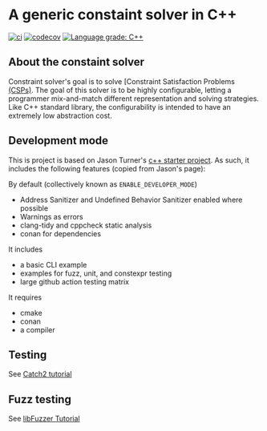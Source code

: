 # A generic constaint solver in C++

[![ci](https://github.com/michael-veksler/solver/actions/workflows/ci.yml/badge.svg)](https://github.com/michael-veksler/solver/actions/workflows/ci.yml)
[![codecov](https://codecov.io/gh/cpp-best-practices/cpp_boilerplate_project/branch/main/graph/badge.svg)](https://codecov.io/gh/michael-veksler/solver)
[![Language grade: C++](https://img.shields.io/lgtm/grade/cpp/github/cpp-best-practices/cpp_boilerplate_project)](https://lgtm.com/projects/g/michael-veksler/solver/context:cpp)


## About the constaint solver

Constraint solver's goal is to solve
[Constraint Satisfaction Problems [(CSPs)](https://en.wikipedia.org/wiki/Constraint_satisfaction_problem). 
The goal of this solver is to be highly configurable, letting a programmer mix-and-match different
representation and solving strategies. Like C++ standard library, the configurability is intended to have
an extremely low abstraction cost.

## Development mode

This is project is based on Jason Turner's
[c++ starter project](https://github.com/cpp-best-practices/cpp_starter_project).
As such, it includes the following features (copied from Jason's page):

By default (collectively known as `ENABLE_DEVELOPER_MODE`)

 * Address Sanitizer and Undefined Behavior Sanitizer enabled where possible
 * Warnings as errors
 * clang-tidy and cppcheck static analysis
 * conan for dependencies

It includes

 * a basic CLI example
 * examples for fuzz, unit, and constexpr testing
 * large github action testing matrix

It requires

 * cmake
 * conan
 * a compiler

## Testing

See [Catch2 tutorial](https://github.com/catchorg/Catch2/blob/master/docs/tutorial.md)

## Fuzz testing

See [libFuzzer Tutorial](https://github.com/google/fuzzing/blob/master/tutorial/libFuzzerTutorial.md)


